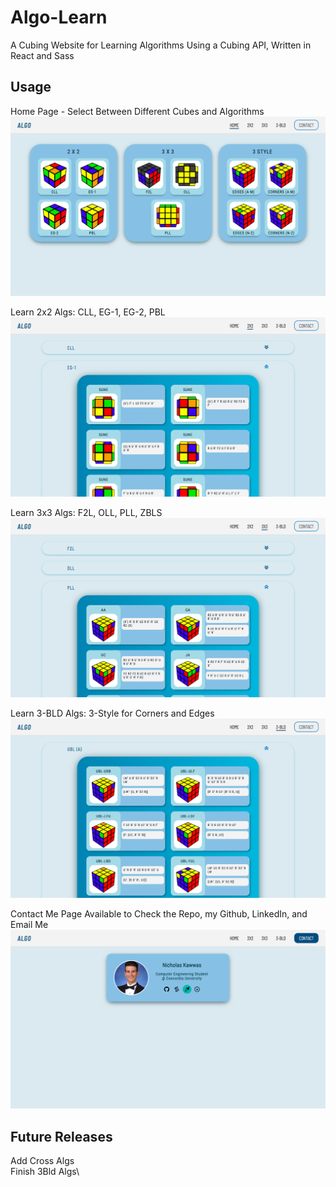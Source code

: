 # Algo-Learn
A Cubing Website for Learning Algorithms Using a Cubing API, Written in React and Sass

## Usage
Home Page - Select Between Different Cubes and Algorithms\
![home-page](./imgs/homePage.png)

Learn 2x2 Algs: CLL, EG-1, EG-2, PBL\
![sample-2x2-algs](./imgs/sample2x2.png)

Learn 3x3 Algs: F2L, OLL, PLL, ZBLS \
![sample-3x3-algs](./imgs/sample3x3.png)

Learn 3-BLD Algs: 3-Style for Corners and Edges\
![sample-3bld-algs](./imgs/sample3Bld.png)

Contact Me Page Available to Check the Repo, my Github, LinkedIn, and Email Me\
![contact-page](./imgs/contactPage.png)

## Future Releases
Add Cross Algs\
Finish 3Bld Algs\